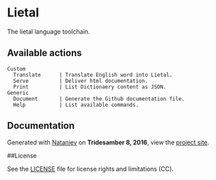 # Lietal
    
The lietal language toolchain.

## Available actions

```
Custom
  Translate      | Translate English word into Lietal.
  Serve          | Deliver html documentation.
  Print          | List Dictionaery content as JSON.
Generic
  Document       | Generate the Github documentation file.
  Help           | List available commands.
```

## Documentation

Generated with [Nataniev](http://wiki.xxiivv.com/Nataniev) on **Tridesamber 8, 2016**, view the [project site](htp://google.com).

##License

See the [LICENSE](https://github.com/neauoire/License/README.md) file for license rights and limitations (CC).
